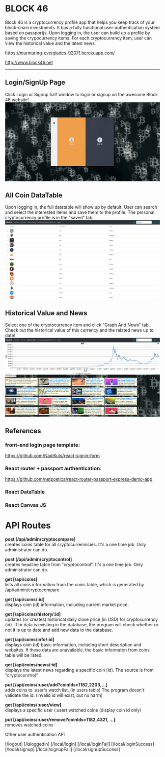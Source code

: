 # BLOCK 46
Block 46 is a cryptocurrency profile app that helps you keep track of your block-chain investments. It has a fully functional user-authentication system based on passportjs. Upon logging in, the user can build up a profile by saving the crypocurrency items. For each cryptocurrency item, user can view the historical value and the latest news.

https://murmuring-everglades-92071.herokuapp.com/ 

http://www.block46.net

---

## Login/SignUp Page
Click Login or Signup half window to login or signup on the awesome Block 46 website!
![LoginAndSignUp](info/loginPage.png)

## All Coin DataTable
Upon logging in, the full datatable will show up by default. User can search and select the interested items and save them to the profile. The personal cryptocurrency profile is in the "saved" tab.
![allCoinDataTable](info/allCoin.png)

## Historical Value and News
Select one of the cryptocurrency item and click "Graph And News" tab. Check out the historical value of this currency and the related news up to date!
![graphAndNews](info/graphNews.png)

## References
### front-end login page template:
https://github.com/NadiKuts/react-signin-form

### React router + passport authentication:
https://github.com/netpoetica/react-router-passport-express-demo-app

### React DataTable

### React Canvas JS


# API Routes
**post [/api/admin/cryptocompare]**<br>
 creates coins table for all cryptocurremncies. It's a one time job. Only administrator can do.

**post [/api/admin/cryptocontrol]**<br>
 creates headline table from "cryptocontrol". It's a one time job. Only administrator can do.

**get [/api/coins]**<br>
 lists all coins information from the coins table, which is generated by /api/admin/cryptocompare

**get [/api/coins/:id]**<br>
 displays coin (id) information, including current market price.

**get [/api/coins/history/:id]**<br>
 updates (or creates) historical daily close price (in USD) for cryptocurrency (id). If hr data is existing in the database, the program will check whether or not it is up to date and add new data to the database.

**get [/api/coins/info/:id]**<br>
 displays coin (id) basic information, including short description and websites. If these data are unavailable, the basic informaton from coins table will be listed.

**get [/api/coins/news/:id]**<br>
 displays the latest news regarding a specific coin (id). The source is from "cryptoconrtrol"

**put [/api/coins/:user/add?coinIds=1182,2203,...]**<br>
 adds coins to :user's watch list. (in users table) The program doesn't validate the id. (invalid id will exist, but no harm)

**get [/api/coins/:user/view]**<br> 
displays a specific user (:user) watched coins (display coin id only)

**put [/api/coins/:user/remove?coinIds=1182,4321, ...]**<br>
 removes watched coins

Other user authentication API

[/logout]
[/isloggedin]
[/local/login]
[/local/loginFail]
[/local/loginSuccess]
[/local/signup]
[/local/signupFail]
[/local/signupSuccess]









